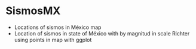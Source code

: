 # SismosMX
- Locations of sismos in México map
- Location of sismos in state of México with by magnitud in scale Richter using points in map with ggplot
